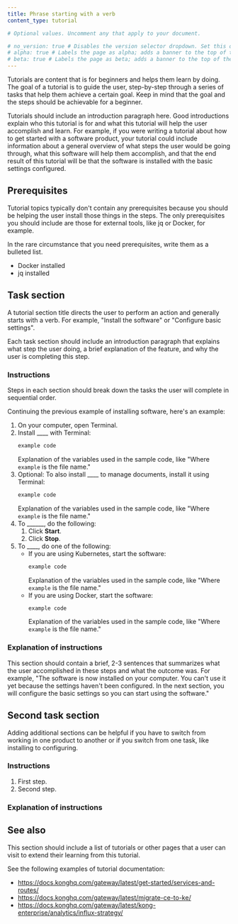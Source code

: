 ```yaml
---
title: Phrase starting with a verb
content_type: tutorial

# Optional values. Uncomment any that apply to your document.

# no_version: true # Disables the version selector dropdown. Set this on pages that belong to doc sets without versions like /konnect/.
# alpha: true # Labels the page as alpha; adds a banner to the top of the page.
# beta: true # Labels the page as beta; adds a banner to the top of the page.
---
```


Tutorials are content that is for beginners and helps them learn by doing. The goal of a tutorial is to guide the user, step-by-step through a series of tasks that help them achieve a certain goal. Keep in mind that the goal and the steps should be achievable for a beginner. 

Tutorials should include an introduction paragraph here. Good introductions explain who this tutorial is for and what this tutorial will help the user accomplish and learn. For example, if you were writing a tutorial about how to get started with a software product, your tutorial could include information about a general overview of what steps the user would be going through, what this software will help them accomplish, and that the end result of this tutorial will be that the software is installed with the basic settings configured. 

## Prerequisites <!-- Optional -->

Tutorial topics typically don't contain any prerequisites because you should be helping the user install those things in the steps. The only prerequisites you should include are those for external tools, like jq or Docker, for example. 

In the rare circumstance that you need prerequisites, write them as a bulleted list.

* Docker installed
* jq installed

## Task section <!-- Header optional if there's only one task section in the article -->

A tutorial section title directs the user to perform an action and generally starts with a verb. For example, "Install the software" or "Configure basic settings".

Each task section should include an introduction paragraph that explains what step the user doing, a brief explanation of the feature, and why the user is completing this step.

### Instructions

Steps in each section should break down the tasks the user will complete in sequential order.

Continuing the previous example of installing software, here's an example:

1. On your computer, open Terminal.
1. Install ____ with Terminal:
    ```sh
    example code
    ```
    Explanation of the variables used in the sample code, like "Where `example` is the file name."
1. Optional: To also install ____ to manage documents, install it using Terminal:
    ```sh
    example code
    ```
    Explanation of the variables used in the sample code, like "Where `example` is the file name."
1. To ______, do the following:
    1. Click **Start**.
    1. Click **Stop**.
1. To ____, do one of the following:
    * If you are using Kubernetes, start the software:
        ```sh
        example code
        ```
        Explanation of the variables used in the sample code, like "Where `example` is the file name."
    * If you are using Docker, start the software:
        ```sh
        example code
        ```
        Explanation of the variables used in the sample code, like "Where `example` is the file name."

### Explanation of instructions <!-- Optional, but recommended -->

This section should contain a brief, 2-3 sentences that summarizes what the user accomplished in these steps and what the outcome was. For example, "The software is now installed on your computer. You can't use it yet because the settings haven't been configured. In the next section, you will configure the basic settings so you can start using the software." 

## Second task section <!-- Optional -->

Adding additional sections can be helpful if you have to switch from working in one product to another or if you switch from one task, like installing to configuring. 

### Instructions

1. First step.
1. Second step.

### Explanation of instructions <!-- Optional, but recommended -->

## See also <!-- Optional, but recommended -->

This section should include a list of tutorials or other pages that a user can visit to extend their learning from this tutorial.

See the following examples of tutorial documentation:
* https://docs.konghq.com/gateway/latest/get-started/services-and-routes/
* https://docs.konghq.com/gateway/latest/migrate-ce-to-ke/
* https://docs.konghq.com/gateway/latest/kong-enterprise/analytics/influx-strategy/ 
